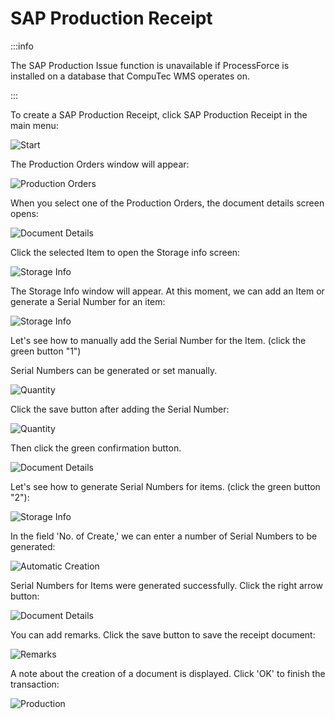 # SAP Production Receipt

:::info

The SAP Production Issue function is unavailable if ProcessForce is installed on a database that CompuTec WMS operates on.

:::

To create a SAP Production Receipt, click SAP Production Receipt in the main menu:

![Start](./media/SAPProductionReceipt.png)

The Production Orders window will appear:

![Production Orders](./media/ProductionOrders_R.png)

When you select one of the Production Orders, the document details screen opens:

![Document Details](./media/DocDet_receipt.png)

Click the selected Item to open the Storage info screen:

![Storage Info](./media/StorageInfo.png)

The Storage Info window will appear. At this moment, we can add an Item or generate a Serial Number for an item:

![Storage Info](./media/StorageInfo_points.png)

Let's see how to manually add the Serial Number for the Item. (click the green button "1")

Serial Numbers can be generated or set manually.

![Quantity](./media/Quantity_Serial.png)

Click the save button after adding the Serial Number:

![Quantity](./media/Quantity_Serial_entered.png)

Then click the green confirmation button.

![Document Details](./media/DocDet_onereceipted.png)

Let's see how to generate Serial Numbers for items. (click the green button "2"):

![Storage Info](./media/StorageInfo_points.png)

In the field 'No. of Create,' we can enter a number of Serial Numbers to be generated:

![Automatic Creation](./media/AutomaticCreation.png)

Serial Numbers for Items were generated successfully. Click the right arrow button:

![Document Details](./media/DocDet_green.png)

You can add remarks. Click the save button to save the receipt document:

![Remarks](./media/RemarksReceipt.png)

A note about the creation of a document is displayed. Click 'OK' to finish the transaction:

![Production](./media/ProdRecCreated.png)
